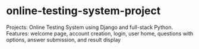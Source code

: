 # online-testing-system-project
Projects: Online Testing System using Django and full-stack Python. Features: welcome page, account creation, login, user home, questions with options, answer submission, and result display
